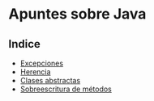 # Apuntes sobre Java

## Indice
- [Excepciones](java/excepciones.md)
- [Herencia](java/herencia.md)
- [Clases abstractas](java/clases_abstractas.md)
- [Sobreescritura de métodos](java/sobreescritura.md)